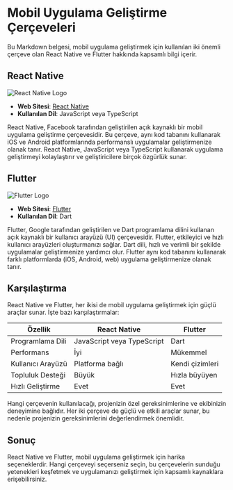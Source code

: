 # Mobil Uygulama Geliştirme Çerçeveleri

Bu Markdown belgesi, mobil uygulama geliştirmek için kullanılan iki önemli çerçeve olan React Native ve Flutter hakkında kapsamlı bilgi içerir.

## React Native

![React Native Logo](https://reactnative.dev/img/logo-og.png)

- **Web Sitesi**: [React Native](https://reactnative.dev/)
- **Kullanılan Dil**: JavaScript veya TypeScript

React Native, Facebook tarafından geliştirilen açık kaynaklı bir mobil uygulama geliştirme çerçevesidir. Bu çerçeve, aynı kod tabanını kullanarak iOS ve Android platformlarında performanslı uygulamalar geliştirmenize olanak tanır. React Native, JavaScript veya TypeScript kullanarak uygulama geliştirmeyi kolaylaştırır ve geliştiricilere birçok özgürlük sunar.

## Flutter

![Flutter Logo](https://upload.wikimedia.org/wikipedia/commons/thumb/4/44/Google-flutter-logo.svg/2560px-Google-flutter-logo.svg.png)

- **Web Sitesi**: [Flutter](https://flutter.dev)
- **Kullanılan Dil**: Dart

Flutter, Google tarafından geliştirilen ve Dart programlama dilini kullanan açık kaynaklı bir kullanıcı arayüzü (UI) çerçevesidir. Flutter, etkileyici ve hızlı kullanıcı arayüzleri oluşturmanızı sağlar. Dart dili, hızlı ve verimli bir şekilde uygulamalar geliştirmenize yardımcı olur. Flutter aynı kod tabanını kullanarak farklı platformlarda (iOS, Android, web) uygulama geliştirmenize olanak tanır.

## Karşılaştırma

React Native ve Flutter, her ikisi de mobil uygulama geliştirmek için güçlü araçlar sunar. İşte bazı karşılaştırmalar:

| Özellik                | React Native               | Flutter                  |
|------------------------|----------------------------|--------------------------|
| Programlama Dili       | JavaScript veya TypeScript  | Dart                     |
| Performans              | İyi                        | Mükemmel                 |
| Kullanıcı Arayüzü      | Platforma bağlı             | Kendi çizimleri           |
| Topluluk Desteği       | Büyük                      | Hızla büyüyen            |
| Hızlı Geliştirme       | Evet                       | Evet                     |

Hangi çerçevenin kullanılacağı, projenizin özel gereksinimlerine ve ekibinizin deneyimine bağlıdır. Her iki çerçeve de güçlü ve etkili araçlar sunar, bu nedenle projenizin gereksinimlerini değerlendirmek önemlidir.

## Sonuç

React Native ve Flutter, mobil uygulama geliştirmek için harika seçeneklerdir. Hangi çerçeveyi seçerseniz seçin, bu çerçevelerin sunduğu yetenekleri keşfetmek ve uygulamanızı geliştirmek için kapsamlı kaynaklara erişebilirsiniz.
